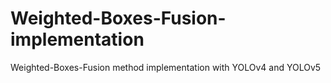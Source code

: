 # Weighted-Boxes-Fusion-implementation
Weighted-Boxes-Fusion method implementation with YOLOv4 and YOLOv5
